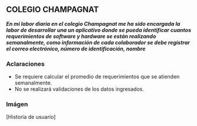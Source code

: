 ## COLEGIO CHAMPAGNAT
***En mi labor diaria en el colegio Champagnat me ha sido encargada la labor de desarrollar una un aplicativo donde se pueda identificar cuantos requerimientos de software y hardware se están realizando semanalmente, como información de cada colaborador se debe registrar el correo electrónico, número de identificación, nombre***
### Aclaraciones
- Se requiere calcular el promedio de requerimientos que se atienden semanalmente.
- No se realizará validaciones de los datos ingresados.
### Imágen
[Historia de usuario]

